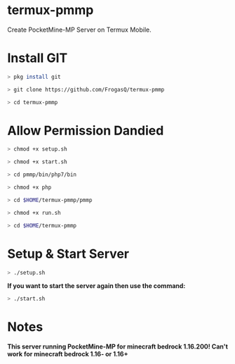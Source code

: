 # termux-pmmp
Create PocketMine-MP Server on Termux Mobile.

# Install GIT
```bash
> pkg install git
```
```bash
> git clone https://github.com/FrogasQ/termux-pmmp
```
```bash
> cd termux-pmmp
```

# Allow Permission Dandied
```bash
> chmod +x setup.sh
```
```bash
> chmod +x start.sh
```
```bash
> cd pmmp/bin/php7/bin
```
```bash
> chmod +x php
```
```bash
> cd $HOME/termux-pmmp/pmmp
```
```bash
> chmod +x run.sh
```
```bash
> cd $HOME/termux-pmmp
```

# Setup & Start Server
```bash
> ./setup.sh
```
<b>If you want to start the server again then use the command:</b>
```bash
> ./start.sh
```

# Notes
<b>This server running PocketMine-MP for minecraft bedrock 1.16.200! Can't work for minecraft bedrock 1.16- or 1.16+</b>




